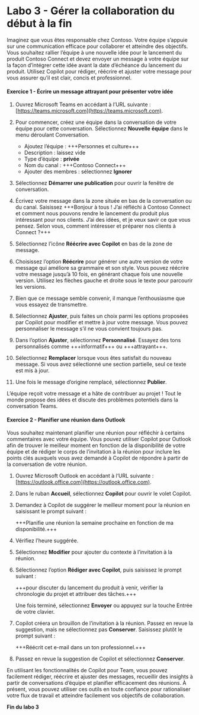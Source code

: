 # Labo 3 - Gérer la collaboration du début à la fin

Imaginez que vous êtes responsable chez Contoso. Votre équipe s’appuie sur une communication efficace pour collaborer et atteindre des objectifs. Vous souhaitez rallier l’équipe à une nouvelle idée pour le lancement du produit Contoso Connect et devez envoyer un message à votre équipe sur la façon d’intégrer cette idée avant la date d’échéance du lancement du produit. Utilisez Copilot pour rédiger, réécrire et ajuster votre message pour vous assurer qu’il est clair, concis et professionnel.

#### Exercice 1 - Écrire un message attrayant pour présenter votre idée

1. Ouvrez Microsoft Teams en accédant à l’URL suivante : [https://teams.microsoft.com](https://teams.microsoft.com).

1. Pour commencer, créez une équipe dans la conversation de votre équipe pour cette conversation. Sélectionnez **Nouvelle équipe** dans le menu déroulant Conversation.

    - Ajoutez l’équipe : +++Personnes et culture+++
    - Description : laissez vide
    - Type d’équipe : **privée**
    - Nom du canal : +++Contoso Connect+++
    - Ajouter des membres : sélectionnez **Ignorer**

1. Sélectionnez **Démarrer une publication** pour ouvrir la fenêtre de conversation.

1. Écrivez votre message dans la zone située en bas de la conversation ou du canal. Saisissez +++Bonjour à tous ! J’ai réfléchi à Contoso Connect et comment nous pouvons rendre le lancement du produit plus intéressant pour nos clients. J’ai des idées, et je veux savir ce que vous pensez. Selon vous, comment intéresser et préparer nos clients à Connect ?+++

1. Sélectionnez l’icône **Réécrire avec Copilot** en bas de la zone de message.

1. Choisissez l’option **Réécrire** pour générer une autre version de votre message qui améliore sa grammaire et son style. Vous pouvez réécrire votre message jusqu’à 10 fois, en générant chaque fois une nouvelle version. Utilisez les flèches gauche et droite sous le texte pour parcourir les versions.

1. Bien que ce message semble convenir, il manque l’enthousiasme que vous essayez de transmettre.

1. Sélectionnez **Ajuster**, puis faites un choix parmi les options proposées par Copilot pour modifier et mettre à jour votre message. Vous pouvez personnaliser le message s’il ne vous convient toujours pas.

1. Dans l’option **Ajuster**, sélectionnez **Personnalisé**. Essayez des tons personnalisés comme +++informatif+++ ou +++attrayant+++.

1. Sélectionnez **Remplacer** lorsque vous êtes satisfait du nouveau message. Si vous avez sélectionné une section partielle, seul ce texte est mis à jour.

1. Une fois le message d’origine remplacé, sélectionnez **Publier**.

L’équipe reçoit votre message et a hâte de contribuer au projet ! Tout le monde propose des idées et discute des problèmes potentiels dans la conversation Teams.

#### Exercice 2 - Planifier une réunion dans Outlook

Vous souhaitez maintenant planifier une réunion pour réfléchir à certains commentaires avec votre équipe. Vous pouvez utiliser Copilot pour Outlook afin de trouver le meilleur moment en fonction de la disponibilité de votre équipe et de rédiger le corps de l’invitation à la réunion pour inclure les points clés auxquels vous avez demandé à Copilot de répondre à partir de la conversation de votre réunion.

1. Ouvrez Microsoft Outlook en accédant à l’URL suivante : [https://outlook.office.com](https://outlook.office.com).

1. Dans le ruban **Accueil**, sélectionnez **Copilot** pour ouvrir le volet Copilot.

1. Demandez à Copilot de suggérer le meilleur moment pour la réunion en saisissant le prompt suivant :

    +++Planifie une réunion la semaine prochaine en fonction de ma disponibilité.+++

1. Vérifiez l’heure suggérée.

1. Sélectionnez **Modifier** pour ajouter du contexte à l’invitation à la réunion.

1. Sélectionnez l’option **Rédiger avec Copilot**, puis saisissez le prompt suivant :

    +++pour discuter du lancement du produit à venir, vérifier la chronologie du projet et attribuer des tâches.+++

    Une fois terminé, sélectionnez **Envoyer** ou appuyez sur la touche Entrée de votre clavier.

1. Copilot créera un brouillon de l’invitation à la réunion. Passez en revue la suggestion, mais ne sélectionnez pas **Conserver**. Saisissez plutôt le prompt suivant :

    +++Réécrit cet e-mail dans un ton professionnel.+++

1. Passez en revue la suggestion de Copilot et sélectionnez **Conserver**.

En utilisant les fonctionnalités de Copilot pour Team, vous pouvez facilement rédiger, réécrire et ajuster des messages, recueillir des insights à partir de conversations d’équipe et planifier efficacement des réunions. À présent, vous pouvez utiliser ces outils en toute confiance pour rationaliser votre flux de travail et atteindre facilement vos objectifs de collaboration.

**Fin du labo 3**
